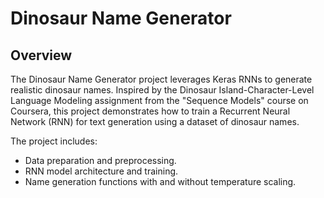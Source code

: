 # Dinosaur Name Generator

## Overview

The Dinosaur Name Generator project leverages Keras RNNs to generate realistic dinosaur names. Inspired by the Dinosaur Island-Character-Level Language Modeling assignment from the "Sequence Models" course on Coursera, this project demonstrates how to train a Recurrent Neural Network (RNN) for text generation using a dataset of dinosaur names.

The project includes:
- Data preparation and preprocessing.
- RNN model architecture and training.
- Name generation functions with and without temperature scaling.
